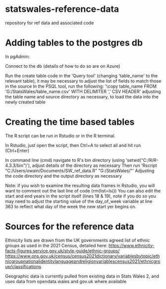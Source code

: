 # statswales-reference-data
repository for ref data and associated code

# Adding tables to the postgres db
 In pgAdmin:

 Connect to the db (details of how to do so are on Azure)

 Run the create table code in the 'Query tool' (changing 'table_name' to the relevant table), it may be necessary to adjust the list of fields to match those in the source
 In the PSQL tool, run the following: '\copy table_name FROM 'G:/StatsWales/table_name.csv' WITH DELIMITER ',' CSV HEADER' adjusting the table name and source directory as necessary, to load the data into the newly created table

# Creating the time based tables
 The R script can be run in Rstudio or in the R terminal.

 In Rstudio, just open the script, then Ctrl+A to select all and hit run (Ctrl+Enter)

 In command line (cmd) navigate to R's bin directory (using 'setwd("C:/R/R-4.3.3/bin")'), adjust details of the directory as necessary
 Then run 'Rscript "C:/Users/owain/Documents/SW_ref_data.R" "G:/StatsWales/"' Adjusting the code directory and the output directory as necessary

 Note: if you wish to examine the resulting data frames in Rstudio, you will want to comment out the last line of code (rm(list=ls())
 You can also edit the start and end years in the script itself (lines 18 & 19), note if you do so you may need to adjust the starting value of the day_of_week variable at line 363 to reflect what day of the week the new start yer begins on.

# Sources for the reference data
 Ethnicity lists are drawn from the UK governments agreed list of ethnic groups as used in the 2021 Census, detailed here: 
 https://www.ethnicity-facts-figures.service.gov.uk/style-guide/ethnic-groups/
 https://www.ons.gov.uk/census/census2021dictionary/variablesbytopic/ethnicgroupnationalidentitylanguageandreligionvariablescensus2021/ethnicgroup/classifications

 Geographic data is currently pulled from existing data in Stats Wales 2, and uses data from opendata.wales and gov.uk where available


 

